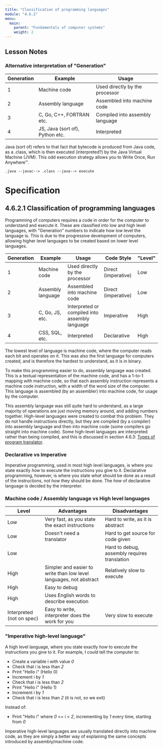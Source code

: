```yaml
---
title: "Classification of programming languages"
module: "4.6.2"
menu:
  main:
    parent: "Fundamentals of computer systems"
    weight: 2
---
```


## Lesson Notes
### Alternative interpretation of "Generation"
|Generation|Example|Usage|
|---|---|---|
|1|Machine code|Used directly by the processor|
|2|Assembly language|Assembled into machine code|
|3|C, Go, C++, FORTRAN etc.|Compiled into assembly language|
|4|JS, Java (sort of), Python etc.|Interpreted|

Java (sort of) refers to that fact that bytecode is produced from Java code, as a .class, which is then executed (interpreted?) by the Java Virtual Machine (JVM). This odd execution strategy allows you to Write Once, Run Anywhere™.

	.java --javac--> .class --java--> execute

# Specification

## 4.6.2.1 Classification of programming languages
Programming of computers requires a code in order for the computer to understand and execute it. These are classified into low and high level languages, with "Generation" numbers to indicate how low level the language is. This is due to the progressive development of computers, allowing higher level languages to be created based on lower level languages.

|Generation|Example|Usage|Code Style|"Level"
|---|---|---|---|---|
|1|Machine code|Used directly by the processor|Direct (imperative)|Low|
|2|Assembly language|Assembled into machine code|Direct (imperative)|Low|
|3|C, Go, JS, etc.|Interpreted or compiled into assembly language|Imperative|High|
|4|CSS, SQL, etc.|Interpreted|Declarative|High|

The lowest level of language is machine code, where the computer reads each bit and operates on it. This was also the first language for computers created, and is therefore the hardest to understand, as it is in binary.

To make this programming easier to do, assembly language was created. This is a textual representation of the machine code, and has a 1-to-1 mapping with machine code, so that each assembly instruction represents a machine code instruction, with a width of the word size of the computer. This language is assembled (by an assembler) into machine code, for usage by the computer.

This assembly language was still quite hard to understand, as a large majority of operations are just moving memory around, and adding numbers together. High-level languages were created to combat this problem. They do not handle instructions directly, but they are compiled (by a compiler) into assembly language and then into machine code (some compilers go straight into machine code). Some high-level languages are interpreted rather than being compiled, and this is discussed in section 4.6.3: [Types of program translator](/docs/4/6/types-of-translator/).

### Declarative vs Imperative
Imperative programming, used in most high level languages, is where you state exactly *how* to execute the instructions you give to it. Declarative programming, however, is where you state *what* should be done as a result of the instructions, not *how* they should be done. The *how* of declarative language is decided by the interpreter.

### Machine code / Assembly language vs High level languages
|Level|Advantages|Disadvantages|
|---|---|---|
|Low|Very fast, as you state the exact instructions|Hard to write, as it is abstract|
|Low|Doesn't need a translator|Hard to get source for code given|
|Low||Hard to debug, assembly requires translation|
|High|Simpler and easier to write than low level languages, not abstract|Relatively slow to execute|
|High|Easy to debug||
|High|Uses English words to describe execution||
|Interpreted (not on spec)|Easy to write, interpreter does the work for you|Very slow to execute|

### "Imperative high-level language"
A high level language, where you state exactly *how* to execute the instructions you give to it. For example, I could tell the computer to:

- Create a variable i with value *0*
- Check that i is less than *2*
- Print "Hello i" (Hello 0)
- Increment i by *1*
- Check that i is less than *2*
- Print "Hello i" (Hello 1)
- Increment i by *1*
- Check that i is less than *2* (it is not, so we exit)

Instead of:

- Print "Hello i" where *0* <= i < *2*, incrementing by *1* every time, starting from *0*

Imperative high-level languages are usually translated directly into machine code, as they are simply a better way of explaining the same concepts introduced by assembly/machine code.